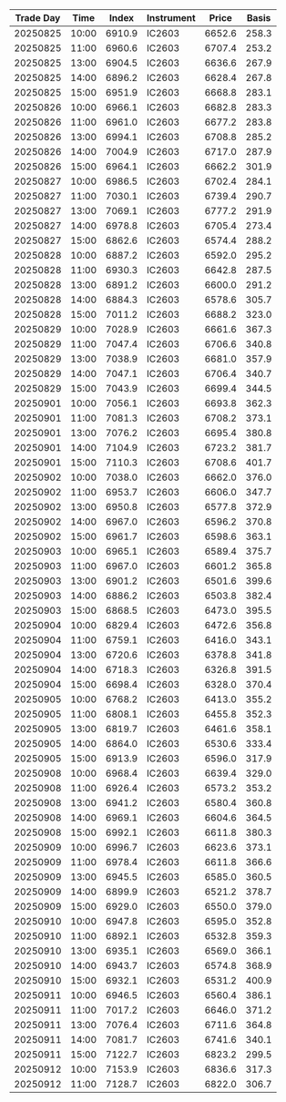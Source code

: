 | Trade Day  | Time | Index | Instrument | Price | Basis | 
| ---------- | ---- | ----- | ---------- | ----- | ----- | 
| 20250825 | 10:00 | 6910.9 | IC2603 | 6652.6 | 258.3 | 
| 20250825 | 11:00 | 6960.6 | IC2603 | 6707.4 | 253.2 | 
| 20250825 | 13:00 | 6904.5 | IC2603 | 6636.6 | 267.9 | 
| 20250825 | 14:00 | 6896.2 | IC2603 | 6628.4 | 267.8 | 
| 20250825 | 15:00 | 6951.9 | IC2603 | 6668.8 | 283.1 | 
| 20250826 | 10:00 | 6966.1 | IC2603 | 6682.8 | 283.3 | 
| 20250826 | 11:00 | 6961.0 | IC2603 | 6677.2 | 283.8 | 
| 20250826 | 13:00 | 6994.1 | IC2603 | 6708.8 | 285.2 | 
| 20250826 | 14:00 | 7004.9 | IC2603 | 6717.0 | 287.9 | 
| 20250826 | 15:00 | 6964.1 | IC2603 | 6662.2 | 301.9 | 
| 20250827 | 10:00 | 6986.5 | IC2603 | 6702.4 | 284.1 | 
| 20250827 | 11:00 | 7030.1 | IC2603 | 6739.4 | 290.7 | 
| 20250827 | 13:00 | 7069.1 | IC2603 | 6777.2 | 291.9 | 
| 20250827 | 14:00 | 6978.8 | IC2603 | 6705.4 | 273.4 | 
| 20250827 | 15:00 | 6862.6 | IC2603 | 6574.4 | 288.2 | 
| 20250828 | 10:00 | 6887.2 | IC2603 | 6592.0 | 295.2 | 
| 20250828 | 11:00 | 6930.3 | IC2603 | 6642.8 | 287.5 | 
| 20250828 | 13:00 | 6891.2 | IC2603 | 6600.0 | 291.2 | 
| 20250828 | 14:00 | 6884.3 | IC2603 | 6578.6 | 305.7 | 
| 20250828 | 15:00 | 7011.2 | IC2603 | 6688.2 | 323.0 | 
| 20250829 | 10:00 | 7028.9 | IC2603 | 6661.6 | 367.3 | 
| 20250829 | 11:00 | 7047.4 | IC2603 | 6706.6 | 340.8 | 
| 20250829 | 13:00 | 7038.9 | IC2603 | 6681.0 | 357.9 | 
| 20250829 | 14:00 | 7047.1 | IC2603 | 6706.4 | 340.7 | 
| 20250829 | 15:00 | 7043.9 | IC2603 | 6699.4 | 344.5 | 
| 20250901 | 10:00 | 7056.1 | IC2603 | 6693.8 | 362.3 | 
| 20250901 | 11:00 | 7081.3 | IC2603 | 6708.2 | 373.1 | 
| 20250901 | 13:00 | 7076.2 | IC2603 | 6695.4 | 380.8 | 
| 20250901 | 14:00 | 7104.9 | IC2603 | 6723.2 | 381.7 | 
| 20250901 | 15:00 | 7110.3 | IC2603 | 6708.6 | 401.7 | 
| 20250902 | 10:00 | 7038.0 | IC2603 | 6662.0 | 376.0 | 
| 20250902 | 11:00 | 6953.7 | IC2603 | 6606.0 | 347.7 | 
| 20250902 | 13:00 | 6950.8 | IC2603 | 6577.8 | 372.9 | 
| 20250902 | 14:00 | 6967.0 | IC2603 | 6596.2 | 370.8 | 
| 20250902 | 15:00 | 6961.7 | IC2603 | 6598.6 | 363.1 | 
| 20250903 | 10:00 | 6965.1 | IC2603 | 6589.4 | 375.7 | 
| 20250903 | 11:00 | 6967.0 | IC2603 | 6601.2 | 365.8 | 
| 20250903 | 13:00 | 6901.2 | IC2603 | 6501.6 | 399.6 | 
| 20250903 | 14:00 | 6886.2 | IC2603 | 6503.8 | 382.4 | 
| 20250903 | 15:00 | 6868.5 | IC2603 | 6473.0 | 395.5 | 
| 20250904 | 10:00 | 6829.4 | IC2603 | 6472.6 | 356.8 | 
| 20250904 | 11:00 | 6759.1 | IC2603 | 6416.0 | 343.1 | 
| 20250904 | 13:00 | 6720.6 | IC2603 | 6378.8 | 341.8 | 
| 20250904 | 14:00 | 6718.3 | IC2603 | 6326.8 | 391.5 | 
| 20250904 | 15:00 | 6698.4 | IC2603 | 6328.0 | 370.4 | 
| 20250905 | 10:00 | 6768.2 | IC2603 | 6413.0 | 355.2 | 
| 20250905 | 11:00 | 6808.1 | IC2603 | 6455.8 | 352.3 | 
| 20250905 | 13:00 | 6819.7 | IC2603 | 6461.6 | 358.1 | 
| 20250905 | 14:00 | 6864.0 | IC2603 | 6530.6 | 333.4 | 
| 20250905 | 15:00 | 6913.9 | IC2603 | 6596.0 | 317.9 | 
| 20250908 | 10:00 | 6968.4 | IC2603 | 6639.4 | 329.0 | 
| 20250908 | 11:00 | 6926.4 | IC2603 | 6573.2 | 353.2 | 
| 20250908 | 13:00 | 6941.2 | IC2603 | 6580.4 | 360.8 | 
| 20250908 | 14:00 | 6969.1 | IC2603 | 6604.6 | 364.5 | 
| 20250908 | 15:00 | 6992.1 | IC2603 | 6611.8 | 380.3 | 
| 20250909 | 10:00 | 6996.7 | IC2603 | 6623.6 | 373.1 | 
| 20250909 | 11:00 | 6978.4 | IC2603 | 6611.8 | 366.6 | 
| 20250909 | 13:00 | 6945.5 | IC2603 | 6585.0 | 360.5 | 
| 20250909 | 14:00 | 6899.9 | IC2603 | 6521.2 | 378.7 | 
| 20250909 | 15:00 | 6929.0 | IC2603 | 6550.0 | 379.0 | 
| 20250910 | 10:00 | 6947.8 | IC2603 | 6595.0 | 352.8 | 
| 20250910 | 11:00 | 6892.1 | IC2603 | 6532.8 | 359.3 | 
| 20250910 | 13:00 | 6935.1 | IC2603 | 6569.0 | 366.1 | 
| 20250910 | 14:00 | 6943.7 | IC2603 | 6574.8 | 368.9 | 
| 20250910 | 15:00 | 6932.1 | IC2603 | 6531.2 | 400.9 | 
| 20250911 | 10:00 | 6946.5 | IC2603 | 6560.4 | 386.1 | 
| 20250911 | 11:00 | 7017.2 | IC2603 | 6646.0 | 371.2 | 
| 20250911 | 13:00 | 7076.4 | IC2603 | 6711.6 | 364.8 | 
| 20250911 | 14:00 | 7081.7 | IC2603 | 6741.6 | 340.1 | 
| 20250911 | 15:00 | 7122.7 | IC2603 | 6823.2 | 299.5 | 
| 20250912 | 10:00 | 7153.9 | IC2603 | 6836.6 | 317.3 | 
| 20250912 | 11:00 | 7128.7 | IC2603 | 6822.0 | 306.7 | 

